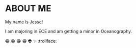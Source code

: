 # ABOUT ME

My name is Jesse! 

I am majoring in ECE and am getting a minor in Oceanography.



:grin: :grin: :grin: :grin: :alien: :sparkles: :trollface:

